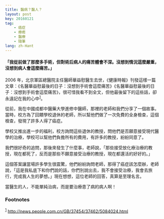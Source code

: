 ```yaml
---
title: 醫病？醫人？
layout: post
key: 20160121
tag:
    - 癌症
    - 療癒
    - 醫療
    - 隨筆
lang: zh-Hant
---
```


#### 「我從前做了那麼多手術，但對術后病人的痛苦體會不深。沒想到情況這麼嚴重，沒想到病人會這麼痛苦。」

2006 年，北京軍區總醫院主任醫師華益慰醫生去世，《健康時報》刊發這樣一篇文章：《名醫華益慰最後的日子：沒想到手術會這麼痛苦》《名醫華益慰最後的日子：沒想到手術會這麼痛苦》，很可惜我看不到全文，但他最後留下的這些話，卻永遠記在我的心中<sup><a id="fnr.1" class="footref" href="#fn.1">1</a></sup>。

從前，我在中國成都中醫藥大學進修中醫師，那裡的老師和我們分享了一個故事。當時，校方為了回饋學校退休的老師，所以幫他們做了一次免費的全身檢查，這個檢查，發現了許多人得了癌症。

學校又推出進一步的福利，校方詢問這些退休的教授，問他們是否願意接受現代醫學的治療，學校可以幫他們負擔所有的費用，有許多的教授，紛紛同意了。

我們很好奇的追問，那後來發生了什麼事，老師說，「那些接受放化療治療的教授，現在都死了，反而是那些不願意接受治療的教授，現在都還活的好好的。」

這個答案讓當場許多學生很震驚，他們紛紛詢問老師，那得了癌症該怎麼辦，老師說，「這是我私底下和你們說的話，你們別說出去，我不會接受治療，我會去旅行，完成我人生的夢想。」現在想想，這位老師的回答，真算是至理名言。

當醫生的人，不能單純治病，而是要治療患了病的病人啊！

### Footnotes

<sup><a id="fn.1" href="#fnr.1">1</a></sup> <http://news.people.com.cn/GB/37454/37462/5084024.html>
